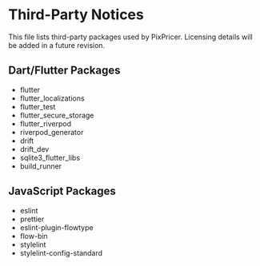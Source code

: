# Third-Party Notices

This file lists third-party packages used by PixPricer. Licensing details will be added in a future revision.

## Dart/Flutter Packages

- flutter
- flutter_localizations
- flutter_test
- flutter_secure_storage
- flutter_riverpod
- riverpod_generator
- drift
- drift_dev
- sqlite3_flutter_libs
- build_runner

## JavaScript Packages

- eslint
- prettier
- eslint-plugin-flowtype
- flow-bin
- stylelint
- stylelint-config-standard
